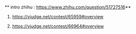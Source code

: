 
** intro zhihu : https://www.zhihu.com/question/51727516**

1. https://vjudge.net/contest/65959#overview

5. https://vjudge.net/contest/66964#overview
